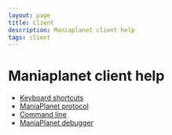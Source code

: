 ```yaml
---
layout: page
title: Client
description: Maniaplanet client help
tags: client
---
```


# Maniaplanet client help

* [Keyboard shortcuts](shortcuts.html)
* [ManiaPlanet protocol](protocol.html)
* [Command line](command-line.html)
* [ManiaPlanet debugger](debugger.html)
